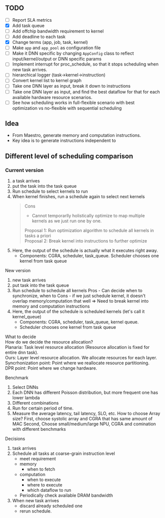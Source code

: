 ## TODO
- [ ] Report SLA metrics
- [x] Add task queue
- [ ] Add offchip bandwidth requirement to kernel
- [ ] Add deadline to each task
- [X] Change terms (app, job, task, kernel)
- [ ] Make `app` and `app_pool` as configuration file
- [ ] Make it DNN specific by changing  `AppConfig` class to reflect input/kernel/output or DNN specific params
- [ ] Implement interrupt for proc_schedule, so that it stops scheduling when new task arrives. 
- [ ] hierarchical logger (task->kernel->instruction)
- [ ] Convert kernel list to kernel graph
- [ ] Take one DNN layer as input, break it down to instructions
- [ ] Take one DNN layer as input, and find the best dataflow for that for each available hardware resource scenarios.
- [ ] See how scheduling works in full-flexible scenario with best optimization vs no-flexible with sequential scheduling
<!-- - [ ] Total partial sum / X /  - Total occurences  -->



## Idea
- From Maestro, generate memory and computation instructions.
- Key idea is to generate instructions independent to 


## Different level of scheduling comparison

### Current version
1. a task arrives
2. put the task into the task queue
3. Run schedule to select kernels to run
4. When kernel finishes, run a schedule again to select next kernels
    > Cons 
    > - Cannot temporarlly holistically optimize  to map multiple kernels as we just run one by one.     
    >
    > Proposal 1: Run optimization algorithm to schedule all kernels in tasks a priori   
    > Proposal 2: Break kernel into instructions to further optimize  
5. Here, the output of the schedule is actually what it executes right away.
    - Components: CGRA, scheduler, task_queue. Scheduler chooses one kernel from task queue


New version
1. new task arrives
2. put task into the task queue
3. Run schedule to schedule all kernels
    Pros - Can decide when to synchronize, when to 
    Cons - if we just schedule kernel, it doesn't overlap memory/computation that well
    => Need to break kernel into memory and computation instructions
4. Here, the output of the schedule is scheduled kernels (let's call it kernel_queue) 
    - Components: CGRA, scheduler, task_queue, kernel queue.
    - Scheduler chooses one kernel from task queue

What to decide  
How do we decide the resource allocation?  
Planaria: Task level resource allocation (Resource allocation is fixed for entire dnn task).  
Ours: Layer level resource allocation. We allocate resources for each layer.  
Syncrhonization point: Point where we reallocate resource partitioning.  
DPR point: Point where we change hardware.  

Benchmark
1. Select DNNs
2. Each DNN has different Poisson distribution, but more frequent one has lower lambda
3. Different combinations
4. Run for certain period of time.
5. Measure the average latency, tail latency, SLO, etc.
How to choose Array size? 
First, choose systolic array and CGRA that has same amount of MAC
Second, Choose small/medium/large NPU, CGRA and comination with different benchmarks

Decisions
1. task arrives
2. Schedule all tasks at coarse-grain instruction level
    - meet requirement
    - memory
        - when to fetch
    - computation
        - when to execute
        - where to execute
        - which dataflow to run
    - Periodically check available DRAM bandwidth
3. When new task arrives
    - discard already scheduled one
    - rerun schedule.
